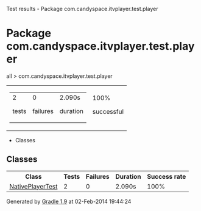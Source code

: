 Test results - Package com.candyspace.itvplayer.test.player

# Package com.candyspace.itvplayer.test.player #

all > com.candyspace.itvplayer.test.player

<table> 
 <tbody>
  <tr> 
   <td> 
    <div> 
     <table> 
      <tbody>
       <tr> 
        <td> 
         <div> 
          <div>
           2
          </div> 
          <p>tests</p> 
         </div> </td> 
        <td> 
         <div> 
          <div>
           0
          </div> 
          <p>failures</p> 
         </div> </td> 
        <td> 
         <div> 
          <div>
           2.090s
          </div> 
          <p>duration</p> 
         </div> </td> 
       </tr> 
      </tbody>
     </table> 
    </div> </td> 
   <td> 
    <div> 
     <div>
      100%
     </div> 
     <p>successful</p> 
    </div> </td> 
  </tr> 
 </tbody>
</table>

 *  Classes

## Classes ##

<table> 
 <tbody>
  <tr> 
   <th>Class</th> 
   <th>Tests</th> 
   <th>Failures</th> 
   <th>Duration</th> 
   <th>Success rate</th> 
  </tr>  
  <tr> 
   <td> <a href="com.candyspace.itvplayer.test.player.NativePlayerTest.md">NativePlayerTest</a> </td> 
   <td>2</td> 
   <td>0</td> 
   <td>2.090s</td> 
   <td>100%</td> 
  </tr> 
 </tbody>
</table>

Generated by [Gradle 1.9][] at 02-Feb-2014 19:44:24


[Gradle 1.9]: http://www.gradle.org